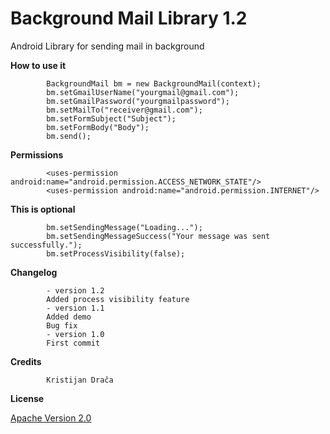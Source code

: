 Background Mail Library 1.2
=====================

Android Library for sending mail in background

**How to use it**

            BackgroundMail bm = new BackgroundMail(context);
            bm.setGmailUserName("yourgmail@gmail.com");
            bm.setGmailPassword("yourgmailpassword");
            bm.setMailTo("receiver@gmail.com");
            bm.setFormSubject("Subject");
            bm.setFormBody("Body");
            bm.send();
            
**Permissions**

            <uses-permission android:name="android.permission.ACCESS_NETWORK_STATE"/>
            <uses-permission android:name="android.permission.INTERNET"/>
            
**This is optional**

            bm.setSendingMessage("Loading...");
            bm.setSendingMessageSuccess("Your message was sent successfully.");
            bm.setProcessVisibility(false);
            
**Changelog**

            - version 1.2
            Added process visibility feature
            - version 1.1
            Added demo
            Bug fix
            - version 1.0
            First commit
            
**Credits**

            Kristijan Drača     
            
**License**

[Apache Version 2.0](http://www.apache.org/licenses/LICENSE-2.0.html)


